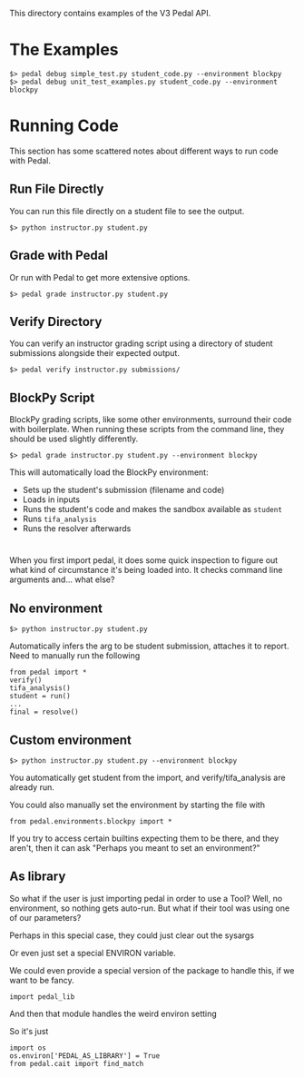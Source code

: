 This directory contains examples of the V3 Pedal API.


# The Examples

```
$> pedal debug simple_test.py student_code.py --environment blockpy
$> pedal debug unit_test_examples.py student_code.py --environment blockpy
```


# Running Code

This section has some scattered notes about different ways to run code with
Pedal.

## Run File Directly

You can run this file directly on a student file to see the output.

```
$> python instructor.py student.py
```

## Grade with Pedal

Or run with Pedal to get more extensive options.

```
$> pedal grade instructor.py student.py
```

## Verify Directory

You can verify an instructor grading script using a directory
of student submissions alongside their expected output.

```
$> pedal verify instructor.py submissions/
```

## BlockPy Script

BlockPy grading scripts, like some other environments, surround their code
with boilerplate. When running these scripts from the command line, they should
be used slightly differently.

```
$> pedal grade instructor.py student.py --environment blockpy
```

This will automatically load the BlockPy environment:

* Sets up the student's submission (filename and code)
* Loads in inputs
* Runs the student's code and makes the sandbox available as `student`
* Runs `tifa_analysis`
* Runs the resolver afterwards



#

When you first import pedal, it does some quick inspection to figure out
what kind of circumstance it's being loaded into. It checks command line
arguments and... what else?


## No environment

```
$> python instructor.py student.py
```

Automatically infers the arg to be student submission, attaches it to report.
Need to manually run the following

```
from pedal import *
verify()
tifa_analysis()
student = run()
...
final = resolve()
```

## Custom environment

```
$> python instructor.py student.py --environment blockpy
```

You automatically get student from the import, and verify/tifa_analysis are
already run.

You could also manually set the environment by starting the file with
```
from pedal.environments.blockpy import *
```

If you try to access certain builtins expecting them to be there, and they
aren't, then it can ask "Perhaps you meant to set an environment?"

## As library

So what if the user is just importing pedal in order to use a Tool?
    Well, no environment, so nothing gets auto-run. But what if their tool was
    using one of our parameters?

Perhaps in this special case, they could just clear out the sysargs

Or even just set a special ENVIRON variable.

We could even provide a special version of the package to handle this, if
we want to be fancy.

```
import pedal_lib
```

And then that module handles the weird environ setting

So it's just

```
import os
os.environ['PEDAL_AS_LIBRARY'] = True
from pedal.cait import find_match
```